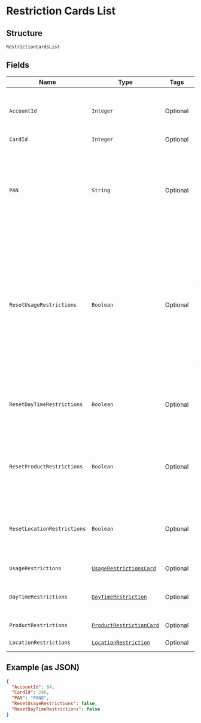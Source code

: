 
# Restriction Cards List

## Structure

`RestrictionCardsList`

## Fields

| Name | Type | Tags | Description | Getter | Setter |
|  --- | --- | --- | --- | --- | --- |
| `AccountId` | `Integer` | Optional | Account ID of the customer.<br>Optional if AccountNumber is passed, else Mandatory.<br>This input is a search criterion, if given.<br>Example: 123456 | Integer getAccountId() | setAccountId(Integer accountId) |
| `CardId` | `Integer` | Optional | Unique Card Id | Integer getCardId() | setCardId(Integer cardId) |
| `PAN` | `String` | Optional | Card PAN.<br>Optional if CardId is given, else mandatory.<br>Example: 7002051006629890645<br>Note:<br>•	PAN is ignored if CardId is given.<br>When PAN matches with multiple cards, the restriction will be applied on the latest issued card. | String getPAN() | setPAN(String pAN) |
| `ResetUsageRestrictions` | `Boolean` | Optional | True/False.<br>If true, the usage restrictions applied on the card in Gateway will be reset to Customer Card Type level max limits, if there are no customer level overrides available then OU card type max limits. Else, the card restrictions will be updated with the usage restrictions provided in the API.<br>This property is not dependent on IsVelocityCeiling or SetDefaultOnVelocityUpdate flags. | Boolean getResetUsageRestrictions() | setResetUsageRestrictions(Boolean resetUsageRestrictions) |
| `ResetDayTimeRestrictions` | `Boolean` | Optional | True/False.<br>If true, the Day/Time restrictions applied on the card will be deleted. Else, the card restrictions will be updated with the day/time restrictions provided in the API. | Boolean getResetDayTimeRestrictions() | setResetDayTimeRestrictions(Boolean resetDayTimeRestrictions) |
| `ResetProductRestrictions` | `Boolean` | Optional | True/False.<br>If true, Default fuel/non-fuel sets configured at the purchase category level will be applied to the card. Else, the card will be applied with product restrictions provided in the API. | Boolean getResetProductRestrictions() | setResetProductRestrictions(Boolean resetProductRestrictions) |
| `ResetLocationRestrictions` | `Boolean` | Optional | True/False.<br>If true, the location restrictions applied on the card will be deleted. Else, the card restrictions will be updated with the location restrictions provided in the API. | Boolean getResetLocationRestrictions() | setResetLocationRestrictions(Boolean resetLocationRestrictions) |
| `UsageRestrictions` | [`UsageRestrictionsCard`](../../doc/models/usage-restrictions-card.md) | Optional | - | UsageRestrictionsCard getUsageRestrictions() | setUsageRestrictions(UsageRestrictionsCard usageRestrictions) |
| `DayTimeRestrictions` | [`DayTimeRestriction`](../../doc/models/day-time-restriction.md) | Optional | Details of the day/time restrictions such as weekdays and time range in which transactions should be allowed on the card. | DayTimeRestriction getDayTimeRestrictions() | setDayTimeRestrictions(DayTimeRestriction dayTimeRestrictions) |
| `ProductRestrictions` | [`ProductRestrictionCard`](../../doc/models/product-restriction-card.md) | Optional | - | ProductRestrictionCard getProductRestrictions() | setProductRestrictions(ProductRestrictionCard productRestrictions) |
| `LocationRestrictions` | [`LocationRestriction`](../../doc/models/location-restriction.md) | Optional | - | LocationRestriction getLocationRestrictions() | setLocationRestrictions(LocationRestriction locationRestrictions) |

## Example (as JSON)

```json
{
  "AccountId": 84,
  "CardId": 246,
  "PAN": "PAN8",
  "ResetUsageRestrictions": false,
  "ResetDayTimeRestrictions": false
}
```

